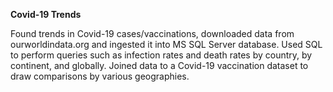 **Covid-19 Trends**

Found trends in Covid-19 cases/vaccinations, downloaded data from ourworldindata.org and ingested it into MS SQL Server database. Used SQL to perform queries such as infection rates and death rates by country, by continent, and globally. Joined data to a Covid-19 vaccination dataset to draw comparisons by various geographies.

